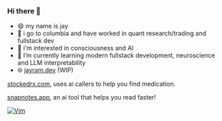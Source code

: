 ### Hi there 👋

- 😄 my name is jay
- 🏫 i go to columbia and have worked in quant research/trading and fullstack dev
- 🔭 i'm interested in consciousness and AI
- 🌱 I’m currently learning modern fullstack development, neuroscience and LLM interpretability
- 🌐 [jayram.dev](https://jayram.dev) (WIP)

[stockedrx.com](https://stockedrx.comm/), uses ai callers to help you find medication.

[snapnotes.app](https://snapnotes.app/), an ai tool that helps you read faster!


[![Vim](https://img.shields.io/badge/VIM-%2311AB00.svg?style=for-the-badge&logo=vim&logoColor=white)](https://github.com/Soycid/nvim)
